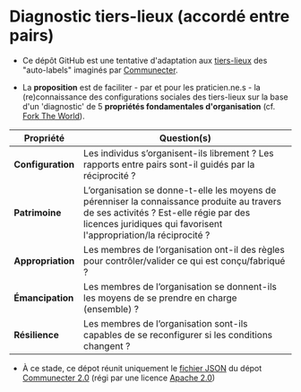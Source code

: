 # Diagnostic tiers-lieux (accordé entre pairs)

- Ce dépôt GitHub est une tentative d'adaptation aux [tiers-lieux](http://movilab.org/index.php?title=Définition_des_Tiers_Lieux) des "auto-labels" imaginés par [Communecter](http://communecter.org).

- La **proposition** est de faciliter - par et pour les praticien.ne.s - la (re)connaissance des configurations sociales des tiers-lieux sur la base d'un 'diagnostic' de 5 **propriétés fondamentales d'organisation** (cf. [Fork The World](https://nicolasloubet.gitbooks.io/fork-the-world)).

Propriété | Question(s)
------------ | -------------
**Configuration** | Les individus s’organisent-ils librement ? Les rapports entre pairs sont-il guidés par la réciprocité ?
**Patrimoine** | L’organisation se donne-t-elle les moyens de pérenniser la connaissance produite au travers de ses activités ? Est-elle régie par des licences juridiques qui favorisent l'appropriation/la réciprocité ?
**Appropriation** | Les membres de l’organisation ont-il des règles pour contrôler/valider ce qui est conçu/fabriqué ?
**Émancipation** | Les membres de l’organisation se donnent-ils les moyens de se prendre en charge (ensemble) ?
**Résilience** | Les membres de l’organisation sont-ils capables de se reconfigurer si les conditions changent ?
  
- À ce stade, ce dépot réunit uniquement le [fichier JSON](https://github.com/pixelhumain/co2/blob/master/views/chart/json/commons.json) du dépot [Communecter 2.0](https://github.com/pixelhumain/co2) (régi par une  licence [Apache 2.0](https://github.com/pixelhumain/co2/blob/master/LICENSE))


